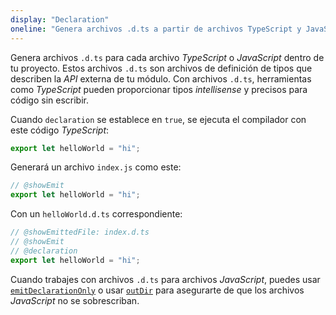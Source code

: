 ```yaml
---
display: "Declaration"
oneline: "Genera archivos .d.ts a partir de archivos TypeScript y JavaScript en su proyecto."
---
```


Genera archivos `.d.ts` para cada archivo *TypeScript* o *JavaScript* dentro de tu proyecto.
Estos archivos `.d.ts` son archivos de definición de tipos que describen la *API* externa de tu módulo.
Con archivos `.d.ts`, herramientas como *TypeScript* pueden proporcionar tipos *intellisense* y precisos para código sin escribir.

Cuando `declaration` se establece en `true`, se ejecuta el compilador con este código *TypeScript*:

```ts twoslash
export let helloWorld = "hi";
```

Generará un archivo `index.js` como este:

```ts twoslash
// @showEmit
export let helloWorld = "hi";
```

Con un `helloWorld.d.ts` correspondiente:

```ts twoslash
// @showEmittedFile: index.d.ts
// @showEmit
// @declaration
export let helloWorld = "hi";
```

Cuando trabajes con archivos `.d.ts` para archivos *JavaScript*, puedes usar [`emitDeclarationOnly`](#emitDeclarationOnly) o usar [`outDir`](#outDir) para asegurarte de que los archivos *JavaScript* no se sobrescriban.
